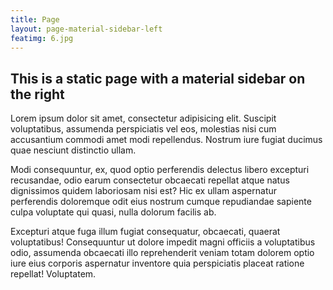 ```yaml
---
title: Page
layout: page-material-sidebar-left
featimg: 6.jpg
---
```


## This is a static page with a material sidebar on the right

Lorem ipsum dolor sit amet, consectetur adipisicing elit. Suscipit voluptatibus, assumenda perspiciatis vel eos, molestias nisi cum accusantium commodi amet modi repellendus. Nostrum iure fugiat ducimus quae nesciunt distinctio ullam.

Modi consequuntur, ex, quod optio perferendis delectus libero excepturi recusandae, odio earum consectetur obcaecati repellat atque natus dignissimos quidem laboriosam nisi est? Hic ex ullam aspernatur perferendis doloremque odit eius nostrum cumque repudiandae sapiente culpa voluptate qui quasi, nulla dolorum facilis ab.

Excepturi atque fuga illum fugiat consequatur, obcaecati, quaerat voluptatibus! Consequuntur ut dolore impedit magni officiis a voluptatibus odio, assumenda obcaecati illo reprehenderit veniam totam dolorem optio iure eius corporis aspernatur inventore quia perspiciatis placeat ratione repellat! Voluptatem.